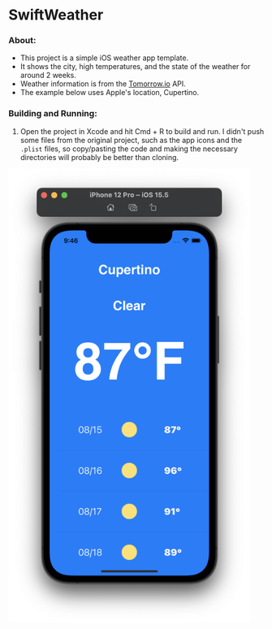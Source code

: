 # SwiftWeather

### About:
- This project is a simple iOS weather app template.
- It shows the city, high temperatures, and the state of the weather for around 2 weeks.
- Weather information is from the [Tomorrow.io](https://www.tomorrow.io/weather-api/) API.
- The example below uses Apple's location, Cupertino.

### Building and Running:
1. Open the project in Xcode and hit Cmd + R to build and run. I didn't push some files from the original project, such as the app icons and the `.plist` files, so copy/pasting the code and making the necessary directories will probably be better than cloning.

<img src="Example.png" alt="Example of the weather app" style="width:476px; height:893px;"/>
